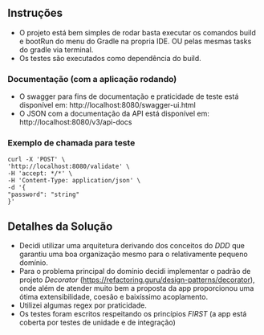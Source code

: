 ## Instruções
- O projeto está bem simples de rodar basta executar os comandos build e bootRun do menu do Gradle na propria IDE.
    OU pelas mesmas tasks do gradle via terminal.
- Os testes são executados como dependência do build.

### Documentação (com a aplicação rodando)
- O swagger para fins de documentação e praticidade de teste está disponível em: http://localhost:8080/swagger-ui.html
- O JSON com a documentação da API está disponível em: http://localhost:8080/v3/api-docs

### Exemplo de chamada para teste
    curl -X 'POST' \
    'http://localhost:8080/validate' \
    -H 'accept: */*' \
    -H 'Content-Type: application/json' \
    -d '{
    "password": "string"
    }'

## Detalhes da Solução
- Decidi utilizar uma arquitetura derivando dos conceitos do _DDD_ que garantiu uma boa organização mesmo para o relativamente pequeno domínio.
- Para o problema principal do domínio decidi implementar o padrão de projeto _Decorator_ (https://refactoring.guru/design-patterns/decorator),
    onde além de atender muito bem a proposta da app proporcionou uma ótima extensibilidade, coesão e baixíssimo acoplamento.
- Utilizei algumas regex por praticidade.
- Os testes foram escritos respeitando os princípios _FIRST_ (a app está coberta por testes de unidade e de integração)
